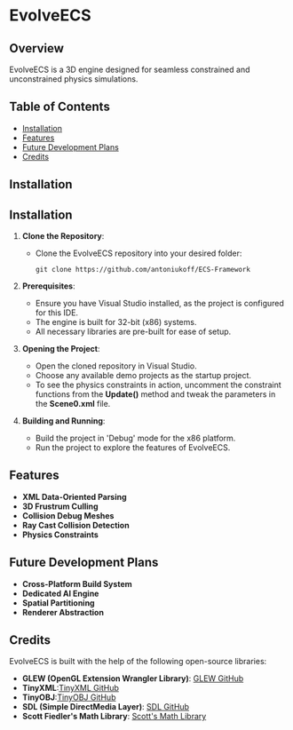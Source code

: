 # EvolveECS

## Overview
EvolveECS is a 3D engine designed for seamless constrained and unconstrained physics simulations.

## Table of Contents
- [Installation](#installation)
- [Features](#features)
- [Future Development Plans](#future-development-plans)
- [Credits](#credits)

## Installation

## Installation
1. **Clone the Repository**: 
   - Clone the EvolveECS repository into your desired folder:
     ```
     git clone https://github.com/antoniukoff/ECS-Framework
     ```

2. **Prerequisites**:
   - Ensure you have Visual Studio installed, as the project is configured for this IDE.
   - The engine is built for 32-bit (x86) systems.
   - All necessary libraries are pre-built for ease of setup.

3. **Opening the Project**:
   - Open the cloned repository in Visual Studio.
   - Choose any available demo projects as the startup project.
   - To see the physics constraints in action, uncomment the constraint functions from the **Update()** method and tweak the parameters in the **Scene0.xml** file.

4. **Building and Running**:
   - Build the project in 'Debug' mode for the x86 platform.
   - Run the project to explore the features of EvolveECS.

## Features
- **XML Data-Oriented Parsing**
- **3D Frustrum Culling**
- **Collision Debug Meshes**
- **Ray Cast Collision Detection**
- **Physics Constraints**

## Future Development Plans
- **Cross-Platform Build System**
- **Dedicated AI Engine**
- **Spatial Partitioning**
- **Renderer Abstraction**

## Credits
EvolveECS is built with the help of the following open-source libraries:
- **GLEW (OpenGL Extension Wrangler Library)**: [GLEW GitHub](https://github.com/nigels-com/glew)
- **TinyXML**:[TinyXML GitHub](https://github.com/leethomason/tinyxml2)
- **TinyOBJ**:[TinyOBJ GitHub](https://github.com/tinyobjloader/tinyobjloader)
- **SDL (Simple DirectMedia Layer)**: [SDL GitHub](https://github.com/libsdl-org/SDL)
- **Scott Fiedler's Math Library**: [Scott's Math Library](https://github.com/ScottFielder?tab=repositories)
